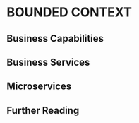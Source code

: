 # BOUNDED CONTEXT

## Business Capabilities

## Business Services

## Microservices

## Further Reading
